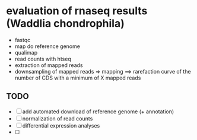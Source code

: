 
# evaluation of rnaseq results (Waddlia chondrophila)

- fastqc
- map do reference genome
- qualimap
- read counts with htseq
- extraction of mapped reads
- downsampling of mapped reads => mapping ==> rarefaction curve of the number of CDS with a minimum of X mapped reads

## TODO

- [ ] add automated download of reference genome (+ annotation)
- [ ] normalization of read counts
- [ ] differential expression analyses
- [ ] 
